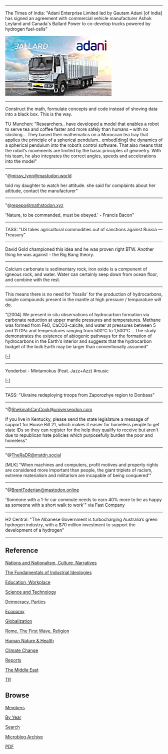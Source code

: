 
---

The Times of India: "Adani Enterprise Limited led by Gautam Adani [of
India] has signed an agreement with commercial vehicle manufacturer
Ashok Leyland and Canada's Ballard Power to co-develop trucks powered
by hydrogen fuel-cells"

<img width="340" src="mbl/2023/adani_1.jpeg"/>

---

Construct the math, formulate concepts and code instead of shoving
data into a black box. This is the way.

TU Munchen: "Researchers.. have developed a model that enables a robot
to serve tea and coffee faster and more safely than humans – with no
sloshing... They based their mathematics on a Moroccan tea tray that
applies the principle of a spherical pendulum.. embed[ding] the
dynamics of a spherical pendulum into the robot’s control
software. That also means that the robot’s movements are limited by
the basic principles of geometry. With his team, he also integrates
the correct angles, speeds and accelerations into the model"

---

"@missy_lynn@mastodon.world

told my daughter to watch her attitude. she said for complaints about
her attitude, contact the manufacturer"

---

"@repepo@mathstodon.xyz

'Nature, to be commanded, must be obeyed.' - Francis Bacon"

---

TASS: "US takes agricultural commodities out of sanctions against
Russia — Treasury"

---

David Gold championed this idea and he was proven right BTW. Another
thing he was against - the Big Bang theory.

---

Calcium carbonate is sedimentary rock, iron oxide is a component of
igneous rock, and water. Water can certainly seep down from ocean
floor, and combine with the rest. 

---

This means there is no need for 'fossils' for the production of
hydrocarbons, simple compounds present in the mantle at high pressure
/ temparature will do.

"[2004] We present in situ observations of hydrocarbon formation via
carbonate reduction at upper mantle pressures and
temperatures. Methane was formed from FeO, CaCO3-calcite, and water at
pressures between 5 and 11 GPa and temperatures ranging from 500°C to
1,500°C... The study demonstrates the existence of abiogenic pathways
for the formation of hydrocarbons in the Earth's interior and suggests
that the hydrocarbon budget of the bulk Earth may be larger than
conventionally assumed"

[[-]](https://www.pnas.org/doi/10.1073/pnas.0405930101)

---

Yonderboi - Mintamokus (Feat. Jazz+Azz) \#music

[[-]](https://youtu.be/JZ9KgJkH0vQ)

---

TASS: "Ukraine redeploying troops from Zaporozhye region to Donbass"

---

"@ShekinahCanCook@universeodon.com

If you live in Kentucky, please send the state legislature a message
of support for House Bill 21, which makes it easier for homeless
people to get state IDs so they can register for the help they qualify
to receive but aren't due to republican hate policies which
purposefully burden the poor and homeless"

---

"@TheRaDR@mstdn.social

[MLK] "When machines and computers, profit motives and property rights
are considered more important than people, the giant triplets of
racism, extreme materialism and militarism are incapable of being
conquered'"

---

"@BrentToderian@mastodon.online

'Someone with a 1-hr car commute needs to earn 40% more to be as happy
as someone with a short walk to work'" via Fast Company

---

H2 Central: "The Albanese Government is turbocharging Australia’s
green hydrogen industry, with a $70 million investment to support the
development of a hydrogen"

---

## Reference

[Nations and Nationalism, Culture, Narratives](2013/02/nations-and-nationalism.html)

[The Fundamentals of Industrial Ideologies](2011/04/fundamentals-of-industrial-ideologies.html)

[Education, Workplace](2017/09/education-workplace.html)

[Science and Technology](2018/09/science-technology.html)

[Democracy, Parties](2016/11/democracy.html)

[Economy](2018/05/economy.html)

[Globalization](2018/09/globalization.html)

[Rome, The First Wave, Religion](2017/12/rome.html)

[Human Nature & Health](2020/07/human-nature.html)

[Climate Change](2018/12/climate.html)

[Reports](2019/05/reports.html)

[The Middle East](2019/07/middleeast.html)

[TR](../tr)

## Browse

[Members](2022/08/members.html)

[By Year](years.html)

[Search](search.html)

[Microblog Archive](mbl/index.html)

[PDF](https://drive.google.com/uc?export=view&id=1FSi-1MnqXVq_PVTEXzzflwN8-7h92N_R)
